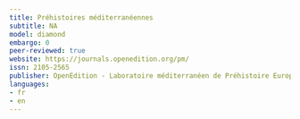 ```yaml
---
title: Préhistoires méditerranéennes
subtitle: NA
model: diamond
embargo: 0
peer-reviewed: true
website: https://journals.openedition.org/pm/
issn: 2105-2565
publisher: OpenEdition - Laboratoire méditerranéen de Préhistoire Europe Afrique
languages:
- fr
- en
---
```

